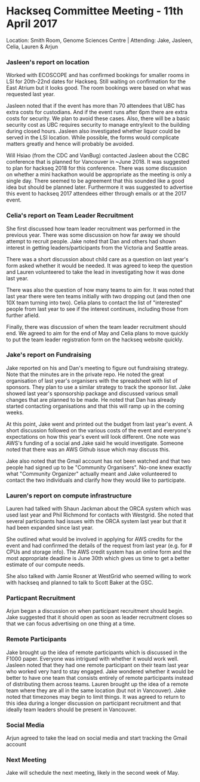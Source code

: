 # Hackseq Committee Meeting - 11th April 2017
Location: Smith Room, Genome Sciences Centre | Attending: Jake, Jasleen, Celia, Lauren & Arjun

### Jasleen's report on location
Worked with ECOSCOPE and has confirmed bookings for smaller rooms in LSI for 20th-22nd dates for Hackseq. Still waiting on confirmation for the East Atrium but it looks good. The room bookings were based on what was requested last year.

Jasleen noted that if the event has more than 70 attendees that UBC has extra costs for custodians. And if the event runs after 6pm there are extra costs for security. We plan to avoid these cases. Also, there will be a basic security cost as UBC requires security to manage entry/exit to the building during closed hours. Jasleen also investigated whether liquor could be served in the LSI location. While possible, the forms would complicate matters greatly and hence will probably be avoided.

Will Hsiao (from the CDC and VanBug) contacted Jasleen about the CCBC conference that is planned for Vancouver in ~June 2018. It was suggested to plan for hackseq 2018 for this conference. There was some discussion on whether a mini hackathon would be appropriate as the meeting is only a single day. There seemed to be agreement that this sounded like a good idea but should be planned later. Furthermore it was suggested to advertise this event to hackseq 2017 attendees either through emails or at the 2017 event.

### Celia's report on Team Leader Recruitment
She first discussed how team leader recruitment was performed in the previous year. There was some discussion on how far away we should attempt to recruit people. Jake noted that Dan and others had shown interest in getting leaders/participants from the Victoria and Seattle areas.

There was a short discussion about child care as a question on last year's form asked whether it would be needed. It was agreed to keep the question and Lauren volunteered to take the lead in investigating how it was done last year.

There was also the question of how many teams to aim for. It was noted that last year there were ten teams initially with two dropping out (and then one 10X team turning into two). Celia plans to contact the list of "interested" people from last year to see if the interest continues, including those from further afield.

Finally, there was discussion of when the team leader recruitment should end. We agreed to aim for the end of May and Celia plans to move quickly to put the team leader registration form on the hackseq website quickly.

### Jake's report on Fundraising
Jake reported on his and Dan's meeting to figure out fundraising strategy. Note that the minutes are in the private repo. He noted the great organisation of last year's organisers with the spreadsheet with list of sponsors. They plan to use a similar strategy to track the sponsor list. Jake showed last year's sponsorship package and discussed various small changes that are planned to be made. He noted that Dan has already started contacting organisations and that this will ramp up in the coming weeks.

At this point, Jake went and printed out the budget from last year's event. A short discussion followed on the various costs of the event and everyone's expectations on how this year's event will look different. One note was AWS's funding of a social and Jake said he would investigate. Someone noted that there was an AWS Github issue which may discuss this.

Jake also noted that the Gmail account has not been watched and that two people had signed up to be "Community Organisers". No-one knew exactly what "Community Organizer" actually meant and Jake volunteered to contact the two individuals and clarify how they would like to participate.

### Lauren's report on compute infrastructure
Lauren had talked with Shaun Jackman about the ORCA system which was used last year and Phil Richmond for contacts with Westgrid. She noted that several participants had issues with the ORCA system last year but that it had been expanded since last year. 

She outlined what would be involved in applying for AWS credits for the event and had confirmed the details of the request from last year (e.g. for # CPUs and storage info). The AWS credit system has an online form and the most appropriate deadline is June 30th which gives us time to get a better estimate of our compute needs.

She also talked with Jamie Rosner at WestGrid who seemed willing to work with hackseq and planned to talk to Scott Baker at the GSC.

### Particpant Recruitment
Arjun began a discussion on when participant recruitment should begin. Jake suggested that it should open as soon as leader recruitment closes so that we can focus advertising on one thing at a time.

### Remote Participants
Jake brought up the idea of remote participants which is discussed in the F1000 paper. Everyone was intrigued with whether it would work well. Jasleen noted that they had one remote participant on their team last year who worked very hard to stay engaged. Jake wondered whether it would be better to have one team that consists entirely of remote participants instead of distributing them across teams. Lauren brought up the idea of a remote team where they are all in the same location (but not in Vancouver). Jake noted that timezones may begin to limit things. It was agreed to return to this idea during a longer discussion on participant recruitment and that ideally team leaders should be present in Vancouver.

### Social Media
Arjun agreed to take the lead on social media and start tracking the Gmail account

### Next Meeting
Jake will schedule the next meeting, likely in the second week of May.
